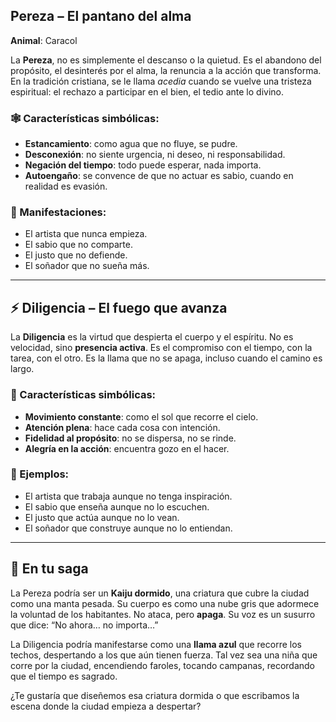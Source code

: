 ##  Pereza – El pantano del alma
**Animal**: Caracol

La **Pereza**, no es simplemente el descanso o la quietud. Es el abandono del propósito, el desinterés por el alma, la renuncia a la acción que transforma. En la tradición cristiana, se le llama *acedia* cuando se vuelve una tristeza espiritual: el rechazo a participar en el bien, el tedio ante lo divino.

### 🕸️ Características simbólicas:
- **Estancamiento**: como agua que no fluye, se pudre.
- **Desconexión**: no siente urgencia, ni deseo, ni responsabilidad.
- **Negación del tiempo**: todo puede esperar, nada importa.
- **Autoengaño**: se convence de que no actuar es sabio, cuando en realidad es evasión.

### 🧠 Manifestaciones:
- El artista que nunca empieza.
- El sabio que no comparte.
- El justo que no defiende.
- El soñador que no sueña más.

---

## ⚡ Diligencia – El fuego que avanza

La **Diligencia** es la virtud que despierta el cuerpo y el espíritu. No es velocidad, sino **presencia activa**. Es el compromiso con el tiempo, con la tarea, con el otro. Es la llama que no se apaga, incluso cuando el camino es largo.

### 🌿 Características simbólicas:
- **Movimiento constante**: como el sol que recorre el cielo.
- **Atención plena**: hace cada cosa con intención.
- **Fidelidad al propósito**: no se dispersa, no se rinde.
- **Alegría en la acción**: encuentra gozo en el hacer.

### 🧘 Ejemplos:
- El artista que trabaja aunque no tenga inspiración.
- El sabio que enseña aunque no lo escuchen.
- El justo que actúa aunque no lo vean.
- El soñador que construye aunque no lo entiendan.

---

## 🧩 En tu saga

La Pereza podría ser un **Kaiju dormido**, una criatura que cubre la ciudad como una manta pesada. Su cuerpo es como una nube gris que adormece la voluntad de los habitantes. No ataca, pero **apaga**. Su voz es un susurro que dice: “No ahora… no importa…”

La Diligencia podría manifestarse como una **llama azul** que recorre los techos, despertando a los que aún tienen fuerza. Tal vez sea una niña que corre por la ciudad, encendiendo faroles, tocando campanas, recordando que el tiempo es sagrado.

¿Te gustaría que diseñemos esa criatura dormida o que escribamos la escena donde la ciudad empieza a despertar?